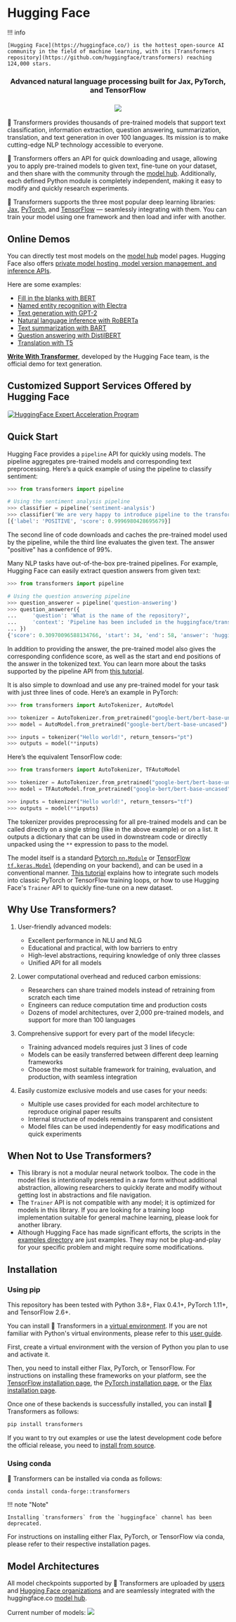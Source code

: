 # Hugging Face

!!! info

    [Hugging Face](https://huggingface.co/) is the hottest open-source AI community in the field of machine learning, with its [Transformers repository](https://github.com/huggingface/transformers) reaching 124,000 stars.

<h3 align="center">
    <p>Advanced natural language processing built for Jax, PyTorch, and TensorFlow</p>
</h3>

<h3 align="center">
    <a href="https://hf.co/course"><img src="https://huggingface.co/datasets/huggingface/documentation-images/resolve/main/course_banner.png"></a>
</h3>

🤗 Transformers provides thousands of pre-trained models that support text classification, information extraction, question answering, summarization, translation, and text generation in over 100 languages. Its mission is to make cutting-edge NLP technology accessible to everyone.

🤗 Transformers offers an API for quick downloading and usage, allowing you to apply pre-trained models to given text, fine-tune on your dataset, and then share with the community through the [model hub](https://huggingface.co/models). Additionally, each defined Python module is completely independent, making it easy to modify and quickly research experiments.

🤗 Transformers supports the three most popular deep learning libraries: [Jax](https://jax.readthedocs.io/en/latest/), [PyTorch](https://pytorch.org/), and [TensorFlow](https://www.tensorflow.org/) — seamlessly integrating with them. You can train your model using one framework and then load and infer with another.

## Online Demos

You can directly test most models on the [model hub](https://huggingface.co/models) model pages. Hugging Face also offers [private model hosting, model version management, and inference APIs](https://huggingface.co/pricing).

Here are some examples:

- [Fill in the blanks with BERT](https://huggingface.co/google-bert/bert-base-uncased?text=Paris+is+the+%5BMASK%5D+of+France)
- [Named entity recognition with Electra](https://huggingface.co/dbmdz/electra-large-discriminator-finetuned-conll03-english?text=My+name+is+Sarah+and+I+live+in+London+city)
- [Text generation with GPT-2](https://huggingface.co/openai-community/gpt2?text=A+long+time+ago%2C+)
- [Natural language inference with RoBERTa](https://huggingface.co/FacebookAI/roberta-large-mnli?text=The+dog+was+lost.+Nobody+lost+any+animal)
- [Text summarization with BART](https://huggingface.co/facebook/bart-large-cnn?text=The+tower+is+324+metres+%281%2C063+ft%29+tall%2C+about+the+same+height+as+an+81-storey+building%2C+and+the+tallest+structure+in+Paris.+Its+base+is+square%2C+measuring+125+metres+%28410+ft%29+on+each+side.+During+its+construction%2C+the+Eiffel+Tower+surpassed+the+Washington+Monument+to+become+the+tallest+man-made+structure+in+the+world%2C+a+title+it+held+for+41+years+until+the+Chrysler+Building+in+New+York+City+was+finished+in+1930.+It+was+the+first+structure+to+reach+a+height+of+300+metres.+Due+to+the+addition+of+a+broadcasting+aerial+at+the+top+of+the+tower+in+1957%2C+it+is+now+taller+than+the+Chrysler+Building+by+5.2+metres+%2817+ft%29.+Excluding+transmitters%2C+the+Eiffel+Tower+is+the+second+tallest+free-standing+structure+in+France+after+the+Millau+Viaduct)
- [Question answering with DistilBERT](https://huggingface.co/distilbert/distilbert-base-uncased-distilled-squad?text=Which+name+is+also+used+to+describe+the+Amazon+rainforest+in+English%3F&context=The+Amazon+rainforest+%28Portuguese%3A+Floresta+Amaz%C3%B4nica+or+Amaz%C3%B4nia%3B+Spanish%3A+Selva+Amaz%C3%B3nica%2C+Amazon%C3%ADa+or+usually+Amazonia%3B+French%3A+For%C3%AAt+amazonienne%3B+Dutch%3A+Amazoneregenwoud%29%2C+also+known+in+English+as+Amazonia+or+the+Amazon+Jungle%2C+is+a+moist+broadleaf+forest+that+covers+most+of+the+Amazon+basin+of+South+America.+This+basin+encompasses+7%2C000%2C000+square+kilometres+%282%2C700%2C000+sq+mi%29%2C+of+which+5%2C500%2C000+square+kilometres+%282%2C100%2C000+sq+mi%29+are+covered+by+the+rainforest.+This+region+includes+territory+belonging+to+nine+nations.+The+majority+of+the+forest+is+contained+within+Brazil%2C+with+60%25+of+the+rainforest%2C+followed+by+Peru+with+13%25%2C+Colombia+with+10%25%2C+and+with+minor+amounts+in+Venezuela%2C+Ecuador%2C+Bolivia%2C+Guyana%2C+Suriname+and+French+Guiana.+States+or+departments+in+four+nations+contain+%22Amazonas%22+in+their+names.+The+Amazon+represents+over+half+of+the+planet%27s+remaining+rainforests%2C+and+comprises+the+largest+and+most+biodiverse+tract+of+tropical+rainforest+in+the+world%2C+with+an+estimated+390+billion+individual+trees+divided+into+16%2C000+species)
- [Translation with T5](https://huggingface.co/google-t5/t5-base?text=My+name+is+Wolfgang+and+I+live+in+Berlin)

**[Write With Transformer](https://transformer.huggingface.co)**, developed by the Hugging Face team, is the official demo for text generation.

## Customized Support Services Offered by Hugging Face

<a target="_blank" href="https://huggingface.co/support">
    <img alt="HuggingFace Expert Acceleration Program" src="https://huggingface.co/front/thumbnails/support.png" style="max-width: 600px; border: 1px solid #eee; border-radius: 4px; box-shadow: 0 1px 2px 0 rgba(0, 0, 0, 0.05);">
</a><br>

## Quick Start

Hugging Face provides a `pipeline` API for quickly using models. The pipeline aggregates pre-trained models and corresponding text preprocessing. Here’s a quick example of using the pipeline to classify sentiment:

```python
>>> from transformers import pipeline

# Using the sentiment analysis pipeline
>>> classifier = pipeline('sentiment-analysis')
>>> classifier('We are very happy to introduce pipeline to the transformers repository.')
[{'label': 'POSITIVE', 'score': 0.9996980428695679}]
```

The second line of code downloads and caches the pre-trained model used by the pipeline, while the third line evaluates the given text. The answer "positive" has a confidence of 99%.

Many NLP tasks have out-of-the-box pre-trained pipelines. For example, Hugging Face can easily extract question answers from given text:

``` python
>>> from transformers import pipeline

# Using the question answering pipeline
>>> question_answerer = pipeline('question-answering')
>>> question_answerer({
...     'question': 'What is the name of the repository?',
...     'context': 'Pipeline has been included in the huggingface/transformers repository'
... })
{'score': 0.30970096588134766, 'start': 34, 'end': 58, 'answer': 'huggingface/transformers'}
```

In addition to providing the answer, the pre-trained model also gives the corresponding confidence score, as well as the start and end positions of the answer in the tokenized text. You can learn more about the tasks supported by the pipeline API from [this tutorial](https://huggingface.co/docs/transformers/task_summary).

It is also simple to download and use any pre-trained model for your task with just three lines of code. Here’s an example in PyTorch:
```python
>>> from transformers import AutoTokenizer, AutoModel

>>> tokenizer = AutoTokenizer.from_pretrained("google-bert/bert-base-uncased")
>>> model = AutoModel.from_pretrained("google-bert/bert-base-uncased")

>>> inputs = tokenizer("Hello world!", return_tensors="pt")
>>> outputs = model(**inputs)
```

Here’s the equivalent TensorFlow code:

```python
>>> from transformers import AutoTokenizer, TFAutoModel

>>> tokenizer = AutoTokenizer.from_pretrained("google-bert/bert-base-uncased")
>>> model = TFAutoModel.from_pretrained("google-bert/bert-base-uncased")

>>> inputs = tokenizer("Hello world!", return_tensors="tf")
>>> outputs = model(**inputs)
```

The tokenizer provides preprocessing for all pre-trained models and can be called directly on a single string (like in the above example) or on a list. It outputs a dictionary that can be used in downstream code or directly unpacked using the `**` expression to pass to the model.

The model itself is a standard [Pytorch `nn.Module`](https://pytorch.org/docs/stable/nn.html#torch.nn.Module) or [TensorFlow `tf.keras.Model`](https://www.tensorflow.org/api_docs/python/tf/keras/Model) (depending on your backend), and can be used in a conventional manner. [This tutorial](https://huggingface.co/transformers/training.html) explains how to integrate such models into classic PyTorch or TensorFlow training loops, or how to use Hugging Face's `Trainer` API to quickly fine-tune on a new dataset.

## Why Use Transformers?

1. User-friendly advanced models:

    - Excellent performance in NLU and NLG
    - Educational and practical, with low barriers to entry
    - High-level abstractions, requiring knowledge of only three classes
    - Unified API for all models

2. Lower computational overhead and reduced carbon emissions:

    - Researchers can share trained models instead of retraining from scratch each time
    - Engineers can reduce computation time and production costs
    - Dozens of model architectures, over 2,000 pre-trained models, and support for more than 100 languages

3. Comprehensive support for every part of the model lifecycle:

    - Training advanced models requires just 3 lines of code
    - Models can be easily transferred between different deep learning frameworks
    - Choose the most suitable framework for training, evaluation, and production, with seamless integration

4. Easily customize exclusive models and use cases for your needs:

    - Multiple use cases provided for each model architecture to reproduce original paper results
    - Internal structure of models remains transparent and consistent
    - Model files can be used independently for easy modifications and quick experiments

## When Not to Use Transformers?

- This library is not a modular neural network toolbox. The code in the model files is intentionally presented in a raw form without additional abstraction, allowing researchers to quickly iterate and modify without getting lost in abstractions and file navigation.
- The `Trainer` API is not compatible with any model; it is optimized for models in this library. If you are looking for a training loop implementation suitable for general machine learning, please look for another library.
- Although Hugging Face has made significant efforts, the scripts in the [examples directory](https://github.com/huggingface/transformers/tree/main/examples) are just examples. They may not be plug-and-play for your specific problem and might require some modifications.

## Installation

### Using pip

This repository has been tested with Python 3.8+, Flax 0.4.1+, PyTorch 1.11+, and TensorFlow 2.6+.

You can install 🤗 Transformers in a [virtual environment](https://docs.python.org/3/library/venv.html). If you are not familiar with Python's virtual environments, please refer to this [user guide](https://packaging.python.org/guides/installing-using-pip-and-virtual-environments/).

First, create a virtual environment with the version of Python you plan to use and activate it.

Then, you need to install either Flax, PyTorch, or TensorFlow. For instructions on installing these frameworks on your platform, see the [TensorFlow installation page](https://www.tensorflow.org/install/), the [PyTorch installation page](https://pytorch.org/get-started/locally/#start-locally), or the [Flax installation page](https://github.com/google/flax#quick-install).

Once one of these backends is successfully installed, you can install 🤗 Transformers as follows:

```bash
pip install transformers
```

If you want to try out examples or use the latest development code before the official release, you need to [install from source](https://huggingface.co/docs/transformers/installation#installing-from-source).

### Using conda

🤗 Transformers can be installed via conda as follows:

```shell script
conda install conda-forge::transformers
```

!!! note "Note"

    Installing `transformers` from the `huggingface` channel has been deprecated.

For instructions on installing either Flax, PyTorch, or TensorFlow via conda, please refer to their respective installation pages.

## Model Architectures

All model checkpoints supported by 🤗 Transformers are uploaded by [users](https://huggingface.co/users) and [Hugging Face organizations](https://huggingface.co/organizations) and are seamlessly integrated with the huggingface.co [model hub](https://huggingface.co).

Current number of models:
![](https://img.shields.io/endpoint?url=https://huggingface.co/api/shields/models&color=brightgreen)
